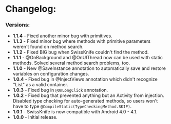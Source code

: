 # Changelog:

### Versions:
* **1.1.4** - Fixed another minor bug with primitives.
* **1.1.3** - Fixed minor bug where methods with primitive parameters weren't found on method search.
* **1.1.2** - Fixed BIG bug when SwissKnife couldn't find the method.
* **1.1.1** - @OnBackground and @OnUIThread now can be used with static methods. Solved several method search problems, too.
* **1.1.0** - New @SaveInstance annotation to automatically save and restore variables on configuration changes.
* **1.0.4** - Fixed bug in @InjectViews annotation which didn't recognize "List" as a valid container.
* **1.0.3** - Fixed bug in ``@OnLongClick`` annotation.
* **1.0.2** - Fixed bug that prevented anything but an Activity from injection. Disabled type checking for auto-generated methods, so users won't have to type ``@CompileStatic(TypeCheckingMethod.SKIP)``.
* **1.0.1** - SwissKnife is now compatible with Android 4.0 - 4.1.
* **1.0.0** - Initial release.
